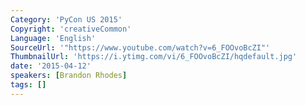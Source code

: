 ```yaml
---
Category: 'PyCon US 2015'
Copyright: 'creativeCommon'
Language: 'English'
SourceUrl: '"https://www.youtube.com/watch?v=6_FOOvoBcZI"'
ThumbnailUrl: 'https://i.ytimg.com/vi/6_FOOvoBcZI/hqdefault.jpg'
date: '2015-04-12'
speakers: [Brandon Rhodes]
tags: []
---
```


